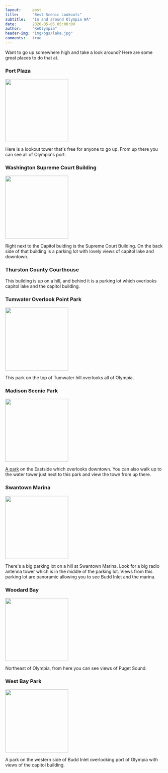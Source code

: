 ```yaml
---
layout:     post
title:      "Best Scenic Lookouts"
subtitle:   "In and around Olympia WA"
date:       2020-05-05 05:00:00
author:     "ReOlympia"
header-img: "img/bgs/lake.jpg"
comments: 	true
---
```


Want to go up somewhere high and take a look around? Here are some great places to do that at.


### Port Plaza

<img src="https://www.thurstontalk.com/wp-content/uploads/2014/10/landscape-port-of-olympia.gif" height="200px">

Here is a lookout tower that's free for anyone to go up. From up there you can see all of Olympia's port.


### Washington Supreme Court Building

<img src="https://www.nationsonline.org/gallery/USA/Lakefair-Olympia-Washington-state.jpg" height="200px">

Right next to the Capitol buiding is the Supreme Court Building. On the back side of that building is a parking lot with lovely views of capitol lake and downtown. 


### Thurston County Courthouse

This building is up on a hill, and behind it is a parking lot which overlooks capitol lake and the capitol building.


### Tumwater Overlook Point Park

<img src="https://assets.simpleviewinc.com/simpleview/image/upload/crm/olympia/Overlook-Park_Courtesy-of-City-of-Tumwater-e358598d5056b3a_e3585aff-5056-b3a8-49f6f4bc84ba34c1.jpg" height="200px">

This park on the top of Tumwater hill overlooks all of Olympia.


### Madison Scenic Park

<img src="http://olympiawa.gov/~/media/Images/Parks/ParksAndTrails/Madison-Scenic-Header-2018.jpg?la=en" height="200px">

[A park](http://olympiawa.gov/city-services/parks/parks-and-trails/madison-scenic-park.aspx) on the Eastside which overlooks downtown. You can also walk up to the water tower just next to this park and view the town from up there.


### Swantown Marina 

<img src="http://www.swantownmarina.com/PhotoGallery/14/Marina%207-13-04%20035.JPG" height="200px">

There's a big parking lot on a hill at Swantown Marina. Look for a big radio antenna tower which is in the middle of the parking lot. Views from this parking lot are panoramic allowing you to see Budd Inlet and the marina.


### Woodard Bay

<img src="https://www.dnr.wa.gov/pictures/amp/amp_nrca_woodard_two.jpg?ko7ffe" height="200px">

Northeast of Olympia, from here you can see views of Puget Sound.

### West Bay Park

<img src="https://clubrunner.blob.core.windows.net/00000000716/Images/photo-1(1).JPG" height="200px">

A park on the western side of Budd Inlet overlooking port of Olympia with views of the capitol building.






